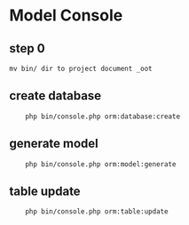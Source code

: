 # Model Console

## step 0
    mv bin/ dir to project document _oot
    
## create database
```angular2html
    php bin/console.php orm:database:create
```

## generate model
```angular2html
    php bin/console.php orm:model:generate
```

## table update
```angular2html
    php bin/console.php orm:table:update
```